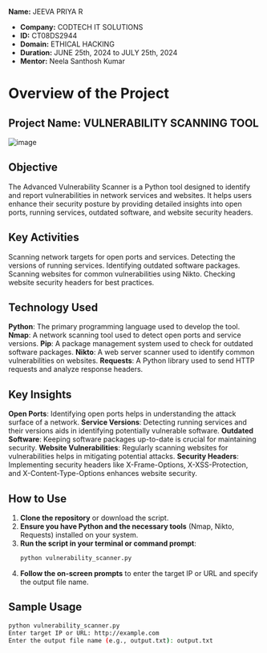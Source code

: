 **Name:** JEEVA PRIYA R
- **Company:** CODTECH IT SOLUTIONS
- **ID:** CT08DS2944
- **Domain:** ETHICAL HACKING
- **Duration:** JUNE 25th, 2024 to JULY 25th, 2024
- **Mentor:** Neela Santhosh Kumar





# Overview of the Project

## Project Name: VULNERABILITY SCANNING TOOL
![image](https://github.com/user-attachments/assets/ecbe71c6-d8ae-4826-b3ab-f7167fc39628)


## Objective
The Advanced Vulnerability Scanner is a Python tool designed to identify and report vulnerabilities in network services and websites. It helps users enhance their security posture by providing detailed insights into open ports, running services, outdated software, and website security headers.

## Key Activities
Scanning network targets for open ports and services.
Detecting the versions of running services.
Identifying outdated software packages.
Scanning websites for common vulnerabilities using Nikto.
Checking website security headers for best practices.

## Technology Used
**Python**: The primary programming language used to develop the tool.
**Nmap**: A network scanning tool used to detect open ports and service versions.
**Pip**: A package management system used to check for outdated software packages.
**Nikto**: A web server scanner used to identify common vulnerabilities on websites.
**Requests**: A Python library used to send HTTP requests and analyze response headers.

## Key Insights
**Open Ports**: Identifying open ports helps in understanding the attack surface of a network.
**Service Versions**: Detecting running services and their versions aids in identifying potentially vulnerable software.
**Outdated Software**: Keeping software packages up-to-date is crucial for maintaining security.
**Website Vulnerabilities**: Regularly scanning websites for vulnerabilities helps in mitigating potential attacks.
**Security Headers**: Implementing security headers like X-Frame-Options, X-XSS-Protection, and X-Content-Type-Options enhances website security.

## How to Use
1. **Clone the repository** or download the script.
2. **Ensure you have Python and the necessary tools** (Nmap, Nikto, Requests) installed on your system.
3. **Run the script in your terminal or command prompt**:
    ```sh
    python vulnerability_scanner.py
    ```
4. **Follow the on-screen prompts** to enter the target IP or URL and specify the output file name.

## Sample Usage
```sh
python vulnerability_scanner.py
Enter target IP or URL: http://example.com
Enter the output file name (e.g., output.txt): output.txt




